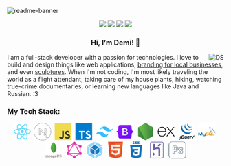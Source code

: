 ![readme-banner](https://user-images.githubusercontent.com/106700986/194642835-25f7dc74-aad0-4326-bf67-8ce646e5db49.png)
<div align="center">
<a href="https://linkedin.com/in/demihayashi"><img src="https://img.shields.io/badge/LinkedIn-d3f6e9?style=for-the-badge&labelColor=555555&logo=linkedin&logoColor=white" /></a>
<a href="https://www.demihayashi.com"><img src="https://img.shields.io/badge/website-d3f6e9?style=for-the-badge&labelColor=555555&logo=About.me&logoColor=white" /></a>
<a href="https://instagram.com/hii.demii"><img src="https://img.shields.io/badge/hii.demii-d3f6e9?style=for-the-badge&labelColor=555555&logo=instagram&logoColor=white" /></a>
<a href="mailto:hayashi.demi@gmail.com"><img src="https://img.shields.io/badge/Gmail-d3f6e9?style=for-the-badge&labelColor=555555&logo=gmail&logoColor=white" /></a>
<h3>Hi, I’m Demi! 👋</h3>
</div>
<img src="https://user-images.githubusercontent.com/106700986/194652522-72563e9e-1930-4313-b0f1-ddda0d3003d7.gif" alt="DS" align="right" /> I am a full-stack developer with a passion for technologies. I love to build and design things like web applications, <a href="https://www.tokio-ramen.com/">branding for local businesses</a>, and even <a href="https://cargocollective.com/demihayashi/Propagation">sculptures</a>. When I'm not coding, I'm most likely traveling the world as a flight attendant, taking care of my house plants, hiking, watching true-crime documentaries, or learning new languages like Java and Russian. :3

### My Tech Stack:
<div align="center">
  <img src="https://github.com/devicons/devicon/blob/master/icons/react/react-original.svg" alt="React" width="40" height="40"/>&nbsp;
  <img src="https://github.com/devicons/devicon/blob/master/icons/nextjs/nextjs-line.svg" alt="Next.js" width="40" height="40"/>&nbsp;
  <img src="https://github.com/devicons/devicon/blob/master/icons/javascript/javascript-original.svg" alt="JavaScript" width="40" height="40"/>&nbsp;
  <img src="https://github.com/devicons/devicon/blob/master/icons/typescript/typescript-plain.svg" alt="TypeScript" width="40" height="40"/>&nbsp;
  <img src="https://github.com/devicons/devicon/blob/master/icons/tailwindcss/tailwindcss-plain.svg" alt="Tailwind CSS" width="40" height="40"/>&nbsp;
  <img src="https://github.com/devicons/devicon/blob/master/icons/bootstrap/bootstrap-original.svg" alt="Bootstrap" width="40" height="40"/>&nbsp;
  <img src="https://github.com/devicons/devicon/blob/master/icons/nodejs/nodejs-original.svg" alt="NodeJS" width="40" height="40"/>&nbsp;
  <img src="https://github.com/devicons/devicon/blob/master/icons/express/express-original.svg" alt="express.js" width="40" height="40"/>&nbsp;
  <img src="https://github.com/devicons/devicon/blob/master/icons/jquery/jquery-original-wordmark.svg" alt="jQuery" width="40" height="40"/>&nbsp;
  <img src="https://github.com/devicons/devicon/blob/master/icons/mysql/mysql-original-wordmark.svg" alt="MySQL" width="40" height="40"/>&nbsp;
  <img src="https://github.com/devicons/devicon/blob/master/icons/mongodb/mongodb-original-wordmark.svg" alt="MongoDB" width="40" height="40"/>&nbsp;
  <img src="https://github.com/devicons/devicon/blob/master/icons/graphql/graphql-plain.svg" alt="GraphQL" width="40" height="40"/>&nbsp;
  <img src="https://github.com/devicons/devicon/blob/master/icons/webpack/webpack-original.svg" alt="webpack" width="40" height="40"/>&nbsp;
  <img src="https://github.com/devicons/devicon/blob/master/icons/html5/html5-original.svg" alt="HTML" width="40" height="40"/>&nbsp;
  <img src="https://github.com/devicons/devicon/blob/master/icons/css3/css3-plain-wordmark.svg" alt="CSS" width="40" height="40"/>&nbsp;
  <img src="https://github.com/devicons/devicon/blob/master/icons/heroku/heroku-original.svg" alt="Heroku" width="40" height="40"/>&nbsp;
  <img src="https://github.com/devicons/devicon/blob/master/icons/photoshop/photoshop-line.svg" alt="Adobe Photoshop" width="40" height="40"/>
</div>
